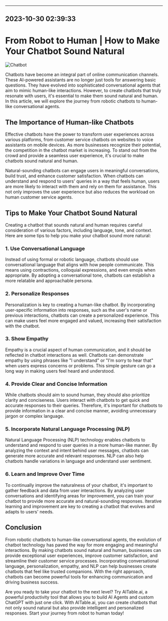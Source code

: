 

---------------------------------------------
2023-10-30 02:39:33
---------------------------------------------

# From Robot to Human | How to Make Your Chatbot Sound Natural

![Chatbot](https://assets-global.website-files.com/637e5037f3ef83b76dcfc8f9/65148efd5ccc91f6f6703578_From%20Robot%20to%20Human%20How%20to%20Make%20Your%20Chatbot%20Sound%20Natural.png)

Chatbots have become an integral part of online communication channels. These AI-powered assistants are no longer just tools for answering basic questions. They have evolved into sophisticated conversational agents that aim to mimic human-like interactions. However, to create chatbots that truly resonate with users, it's essential to make them sound natural and human. In this article, we will explore the journey from robotic chatbots to human-like conversational agents.

## The Importance of Human-like Chatbots

Effective chatbots have the power to transform user experiences across various platforms, from customer service chatbots on websites to voice assistants on mobile devices. As more businesses recognize their potential, the competition in the chatbot market is increasing. To stand out from the crowd and provide a seamless user experience, it's crucial to make chatbots sound natural and human.

Natural-sounding chatbots can engage users in meaningful conversations, build trust, and enhance customer satisfaction. When chatbots can understand and respond to users' queries in a way that feels human, users are more likely to interact with them and rely on them for assistance. This not only improves the user experience but also reduces the workload on human customer service agents.

## Tips to Make Your Chatbot Sound Natural

Creating a chatbot that sounds natural and human requires careful consideration of various factors, including language, tone, and context. Here are some tips to help you make your chatbot sound more natural:

### 1. Use Conversational Language

Instead of using formal or robotic language, chatbots should use conversational language that aligns with how people communicate. This means using contractions, colloquial expressions, and even emojis when appropriate. By adopting a conversational tone, chatbots can establish a more relatable and approachable persona.

### 2. Personalize Responses

Personalization is key to creating a human-like chatbot. By incorporating user-specific information into responses, such as the user's name or previous interactions, chatbots can create a personalized experience. This can make users feel more engaged and valued, increasing their satisfaction with the chatbot.

### 3. Show Empathy

Empathy is a crucial aspect of human communication, and it should be reflected in chatbot interactions as well. Chatbots can demonstrate empathy by using phrases like "I understand" or "I'm sorry to hear that" when users express concerns or problems. This simple gesture can go a long way in making users feel heard and understood.

### 4. Provide Clear and Concise Information

While chatbots should aim to sound human, they should also prioritize clarity and conciseness. Users interact with chatbots to get quick and accurate responses to their queries. Therefore, it's important for chatbots to provide information in a clear and concise manner, avoiding unnecessary jargon or complex language.

### 5. Incorporate Natural Language Processing (NLP)

Natural Language Processing (NLP) technology enables chatbots to understand and respond to user queries in a more human-like manner. By analyzing the context and intent behind user messages, chatbots can generate more accurate and relevant responses. NLP can also help chatbots handle variations in language and understand user sentiment.

### 6. Learn and Improve Over Time

To continually improve the naturalness of your chatbot, it's important to gather feedback and data from user interactions. By analyzing user conversations and identifying areas for improvement, you can train your chatbot to provide more accurate and natural-sounding responses. Iterative learning and improvement are key to creating a chatbot that evolves and adapts to users' needs.

## Conclusion

From robotic chatbots to human-like conversational agents, the evolution of chatbot technology has paved the way for more engaging and meaningful interactions. By making chatbots sound natural and human, businesses can provide exceptional user experiences, improve customer satisfaction, and streamline their customer service processes. Incorporating conversational language, personalization, empathy, and NLP can help businesses create chatbots that feel like trusted companions. With the right approach, chatbots can become powerful tools for enhancing communication and driving business success.

Are you ready to take your chatbot to the next level? Try AITable.ai, a powerful productivity tool that allows you to build AI Agents and custom ChatGPT with just one click. With AITable.ai, you can create chatbots that not only sound natural but also provide intelligent and personalized responses. Start your journey from robot to human today!